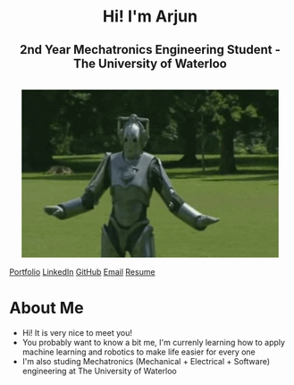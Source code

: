 <div align="center">
  <h1>Hi! I'm Arjun</h1>
  <h2>2nd Year Mechatronics Engineering Student - The University of Waterloo</h2>
  </br>
  <img width="460" height="300" src="robot-dancing.gif">
</div>

[Portfolio](http://www.arjunkrishna.tech/)
[LinkedIn](https://www.linkedin.com/feed/)
[GitHub](https://github.com/arjun-krishna1/arjun-krishna1/edit/main/README.md)
[Email](a68krish@uwaterloo.ca)
[Resume](https://drive.google.com/file/d/158Lndk5wDkTWitj82EWYir1GfJDa6BmK/view)

# About Me
- Hi! It is very nice to meet you!
- You probably want to know a bit me, I'm currenly learning how to apply machine learning and robotics to make life easier for every one
- I'm also studing Mechatronics (Mechanical + Electrical + Software) engineering at The University of Waterloo

